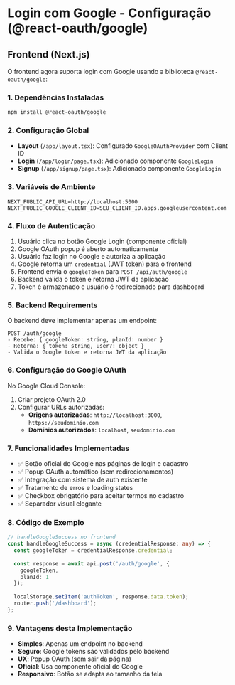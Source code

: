 # Login com Google - Configuração (@react-oauth/google)

## Frontend (Next.js)

O frontend agora suporta login com Google usando a biblioteca `@react-oauth/google`:

### 1. Dependências Instaladas

```bash
npm install @react-oauth/google
```

### 2. Configuração Global

- **Layout** (`/app/layout.tsx`): Configurado `GoogleOAuthProvider` com Client ID
- **Login** (`/app/login/page.tsx`): Adicionado componente `GoogleLogin`
- **Signup** (`/app/signup/page.tsx`): Adicionado componente `GoogleLogin`

### 3. Variáveis de Ambiente

```env
NEXT_PUBLIC_API_URL=http://localhost:5000
NEXT_PUBLIC_GOOGLE_CLIENT_ID=SEU_CLIENT_ID.apps.googleusercontent.com
```

### 4. Fluxo de Autenticação

1. Usuário clica no botão Google Login (componente oficial)
2. Google OAuth popup é aberto automaticamente
3. Usuário faz login no Google e autoriza a aplicação
4. Google retorna um `credential` (JWT token) para o frontend
5. Frontend envia o `googleToken` para `POST /api/auth/google`
6. Backend valida o token e retorna JWT da aplicação
7. Token é armazenado e usuário é redirecionado para dashboard

### 5. Backend Requirements

O backend deve implementar apenas um endpoint:

```
POST /auth/google
- Recebe: { googleToken: string, planId: number }
- Retorna: { token: string, user?: object }
- Valida o Google token e retorna JWT da aplicação
```

### 6. Configuração do Google OAuth

No Google Cloud Console:
1. Criar projeto OAuth 2.0
2. Configurar URLs autorizadas:
   - **Origens autorizadas**: `http://localhost:3000`, `https://seudominio.com`
   - **Domínios autorizados**: `localhost`, `seudominio.com`

### 7. Funcionalidades Implementadas

- ✅ Botão oficial do Google nas páginas de login e cadastro
- ✅ Popup OAuth automático (sem redirecionamentos)
- ✅ Integração com sistema de auth existente
- ✅ Tratamento de erros e loading states
- ✅ Checkbox obrigatório para aceitar termos no cadastro
- ✅ Separador visual elegante

### 8. Código de Exemplo

```typescript
// handleGoogleSuccess no frontend
const handleGoogleSuccess = async (credentialResponse: any) => {
  const googleToken = credentialResponse.credential;
  
  const response = await api.post('/auth/google', {
    googleToken,
    planId: 1
  });
  
  localStorage.setItem('authToken', response.data.token);
  router.push('/dashboard');
};
```

### 9. Vantagens desta Implementação

- **Simples**: Apenas um endpoint no backend
- **Seguro**: Google tokens são validados pelo backend
- **UX**: Popup OAuth (sem sair da página)
- **Oficial**: Usa componente oficial do Google
- **Responsivo**: Botão se adapta ao tamanho da tela